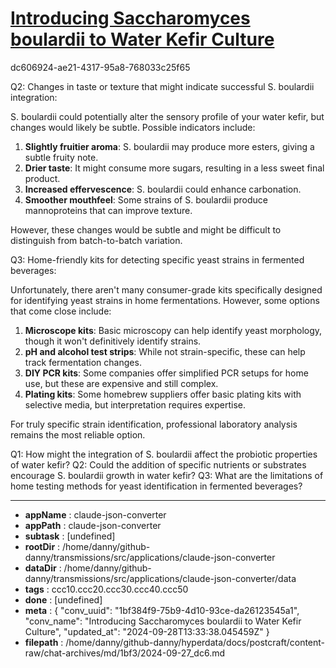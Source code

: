 # [Introducing Saccharomyces boulardii to Water Kefir Culture](https://claude.ai/chat/1bf384f9-75b9-4d10-93ce-da26123545a1)

dc606924-ae21-4317-95a8-768033c25f65

 Q2: Changes in taste or texture that might indicate successful S. boulardii integration:

S. boulardii could potentially alter the sensory profile of your water kefir, but changes would likely be subtle. Possible indicators include:

1. **Slightly fruitier aroma**: S. boulardii may produce more esters, giving a subtle fruity note.
2. **Drier taste**: It might consume more sugars, resulting in a less sweet final product.
3. **Increased effervescence**: S. boulardii could enhance carbonation.
4. **Smoother mouthfeel**: Some strains of S. boulardii produce mannoproteins that can improve texture.

However, these changes would be subtle and might be difficult to distinguish from batch-to-batch variation.

Q3: Home-friendly kits for detecting specific yeast strains in fermented beverages:

Unfortunately, there aren't many consumer-grade kits specifically designed for identifying yeast strains in home fermentations. However, some options that come close include:

1. **Microscope kits**: Basic microscopy can help identify yeast morphology, though it won't definitively identify strains.
2. **pH and alcohol test strips**: While not strain-specific, these can help track fermentation changes.
3. **DIY PCR kits**: Some companies offer simplified PCR setups for home use, but these are expensive and still complex.
4. **Plating kits**: Some homebrew suppliers offer basic plating kits with selective media, but interpretation requires expertise.

For truly specific strain identification, professional laboratory analysis remains the most reliable option.

Q1: How might the integration of S. boulardii affect the probiotic properties of water kefir?
Q2: Could the addition of specific nutrients or substrates encourage S. boulardii growth in water kefir?
Q3: What are the limitations of home testing methods for yeast identification in fermented beverages?

---

* **appName** : claude-json-converter
* **appPath** : claude-json-converter
* **subtask** : [undefined]
* **rootDir** : /home/danny/github-danny/transmissions/src/applications/claude-json-converter
* **dataDir** : /home/danny/github-danny/transmissions/src/applications/claude-json-converter/data
* **tags** : ccc10.ccc20.ccc30.ccc40.ccc50
* **done** : [undefined]
* **meta** : {
  "conv_uuid": "1bf384f9-75b9-4d10-93ce-da26123545a1",
  "conv_name": "Introducing Saccharomyces boulardii to Water Kefir Culture",
  "updated_at": "2024-09-28T13:33:38.045459Z"
}
* **filepath** : /home/danny/github-danny/hyperdata/docs/postcraft/content-raw/chat-archives/md/1bf3/2024-09-27_dc6.md
